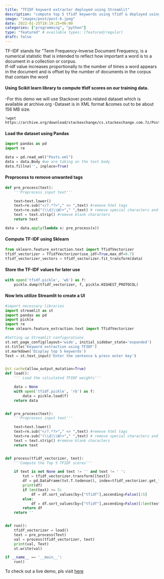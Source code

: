 ```yaml
---
title: "TFIDF keyword extractor deployed using Streamlit"
description: "compute top 5 tfidf keywords using tfidf & deployed using streamlit"
image: "images/post/post-6.jpeg"
date: 2022-01-25T18:19:25+06:00
categories: ["programming", "python"]
type: "featured" # available types: [featured/regular]
draft: false
---
```


TF-IDF stands for "Term Frequency–Inverse Document Frequency, is a numerical statistic that is intended to reflect how important a word is to a document in a collection or corpus. </br>
tf–idf value increases proportionally to the number of times a word appears in the document and is offset by the number of documents in the corpus that contain the word


#### Using Scikit learn library to compute tfidf scores on our training data.
-For this demo we will use Stackover posts related dataset which is available at archive.org
-Dataset is in XML format &comes out to be about 156 MB size.
```console
!wget https://archive.org/download/stackexchange/cs.stackexchange.com.7z/Posts.xml
```

#### Load the dataset using Pandas
```python
import pandas as pd
import re

data = pd.read_xml("Posts.xml")
data = data.Body #we are taking on the text body
data.fillna('', inplace=True)
```

#### Preprocess to remove unwanted tags
```python
def pre_process(text):
	'''Preprocess input text'''

	text=text.lower()
	text=re.sub("</?.*?>"," <> ",text) #remove html tags
	text=re.sub("(\\d|\\W)+"," ",text) # remove special characters and digits
	text = text.strip() #remove blank characters
	return text

data = data.apply(lambda x: pre_process(x))
```

#### Compute TF-IDF using Sklearn
```python
from sklearn.feature_extraction.text import TfidfVectorizer
tfidf_vectorizer = TfidfVectorizer(use_idf=True,max_df=0.7)
tfidf_vectorizer_vectors = tfidf_vectorizer.fit_transform(data)
```

#### Store the TF-IDF values for later use
```python
with open('tfidf.pickle', 'wb') as f:
    pickle.dump(tfidf_vectorizer, f, pickle.HIGHEST_PROTOCOL)
```


#### Now lets utilize Streamlit to create a UI
```python
#import necessary libraries
import streamlit as st
import pandas as pd
import pickle
import re
from sklearn.feature_extraction.text import TfidfVectorizer

#Setting up Streamlit configurations
st.set_page_config(layout='wide', initial_sidebar_state='expanded')
st.title('Keyword extraction using TFIDF')
st.markdown('Display top 5 keywords')
Text = st.text_input('Enter the sentence & press enter key')


@st.cache(allow_output_mutation=True)
def load():
	''' Load the calculated TFIDF weights'''

	data = None
	with open('tfidf.pickle', 'rb') as f:
		data = pickle.load(f)
	return data


def pre_process(text):
	'''Preprocess input text'''

	text=text.lower()
	text=re.sub("</?.*?>"," <> ",text) #remove html tags
	text=re.sub("(\\d|\\W)+"," ",text) # remove special characters and digits
	text = text.strip() #remove blank characters
	return text


def process(tfidf_vectorizer, text):
	'''Compute the Top 5 TFIDF scores'''

	if text is not None and text != '' and text != ' ':
		txt = tfidf_vectorizer.transform([text])
		df = pd.DataFrame(txt.T.todense(), index=tfidf_vectorizer.get_feature_names_out(), columns=["tfidf"])
		print(df)
		if len(text) >= 5:
			df = df.sort_values(by=["tfidf"],ascending=False)[:5]
		else:
			df = df.sort_values(by=["tfidf"],ascending=False)[:len(text)]
		return df
	return ''


def run():
	tfidf_vectorizer = load()
	text = pre_process(Text)
	val = process(tfidf_vectorizer, text)
	print(val, Text)
	st.write(val)

if __name__ == '__main__':
	run()
```

To check out a live demo, pls visit 
<a href="https://share.streamlit.io/sreeji10/tfidf-keyword-extractor-streamlit/main/src/streamlit_tfidf_keywordExtractor.py" target="_blank">here</a>